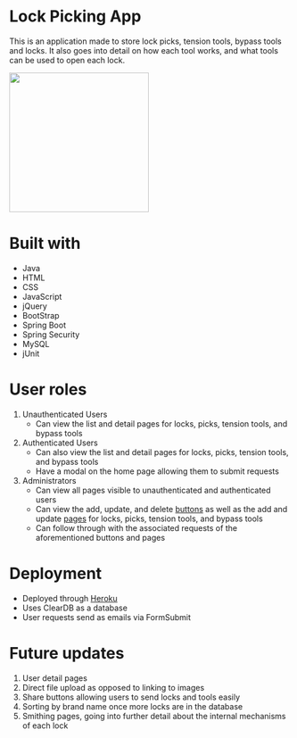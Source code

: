<h1>Lock Picking App</h1>

This is an application made to store lock picks, tension tools, bypass tools and locks. It also goes into detail on how each tool works, and what tools can be used to open each lock.

<img src="https://user-images.githubusercontent.com/85071007/174098067-b25ea2e5-380f-4a73-ba6b-d9f78b5fc636.JPG" style="height:250px;" />

<h1>Built with</h1>

<ul>
  <li>Java</li>
  <li>HTML</li>
  <li>CSS</li>
  <li>JavaScript</li>
  <li>jQuery</li>
  <li>BootStrap</li>
  <li>Spring Boot</li>
  <li>Spring Security</li>
  <li>MySQL</li>
  <li>jUnit</li>
</ul>

<h1>User roles</h1>

<ol>
	<li>
		Unauthenticated Users
		<ul>
			<li>
				Can view the list and detail pages for locks, picks, tension tools, and bypass tools
			</li>
		</ul>
	</li>
	<li>
		Authenticated Users
		<ul>
			<li>
				Can also view the list and detail pages for locks, picks, tension tools, and bypass tools
			</li>
			<li>
				Have a modal on the home page allowing them to submit requests
			</li>
		</ul>
	</li>
	<li>
		Administrators
		<ul>
			<li>
				Can view all pages visible to unauthenticated and authenticated users
			</li>
			<li>
				Can view the add, update, and delete <u>buttons</u> as well as the add and update <u>pages</u> for locks, picks, tension tools, and bypass tools
			</li>
			<li>
				Can follow through with the associated requests of the aforementioned buttons and pages
			</li>
		</ul>
	</li>
</ol>
<h1>Deployment</h1>
<ul>
  <li>Deployed through <a href="https://lockpickingapp.herokuapp.com/">Heroku</a></li>
  <li>Uses ClearDB as a database</li>
  <li>User requests send as emails via FormSubmit</li>
</ul>

<h1>Future updates</h1>
<ol>
  <li>User detail pages</li>
  <li>Direct file upload as opposed to linking to images</li>
  <li>Share buttons allowing users to send locks and tools easily</li>
  <li>Sorting by brand name once more locks are in the database</li>
  <li>Smithing pages, going into further detail about the internal mechanisms of each lock</li>
</ol>